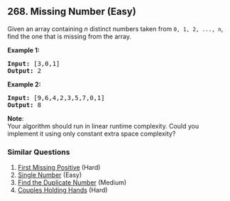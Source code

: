 ## 268. Missing Number (Easy)

<p>Given an array containing <i>n</i> distinct numbers taken from <code>0, 1, 2, ..., n</code>, find the one that is missing from the array.</p>

<p><b>Example 1:</b></p>

<pre>
<b>Input:</b> [3,0,1]
<b>Output:</b> 2
</pre>

<p><b>Example 2:</b></p>

<pre>
<b>Input:</b> [9,6,4,2,3,5,7,0,1]
<b>Output:</b> 8
</pre>

<p><b>Note</b>:<br />
Your algorithm should run in linear runtime complexity. Could you implement it using only constant extra space complexity?</p>

### Similar Questions
  1. [First Missing Positive](https://github.com/openset/leetcode/tree/master/solution/first-missing-positive) (Hard)
  1. [Single Number](https://github.com/openset/leetcode/tree/master/solution/single-number) (Easy)
  1. [Find the Duplicate Number](https://github.com/openset/leetcode/tree/master/solution/find-the-duplicate-number) (Medium)
  1. [Couples Holding Hands](https://github.com/openset/leetcode/tree/master/solution/couples-holding-hands) (Hard)
